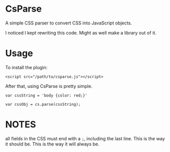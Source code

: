 CsParse
=======

A simple CSS parser to convert CSS into JavaScript objects.

I noticed I kept rewriting this code.  Might as well make a library out of it.

Usage
=====
To install the plugin:

```
<script src="/path/to/csparse.js"></script>
```

After that, using CsParse is pretty simple.

```
var cssString = 'body {color: red;}'

var cssObj = cs.parse(cssString);
```

NOTES
=====
all fields in the CSS must end with a ```;```, including the last line.  This is the way it should be.  This is the way it will always be. 
